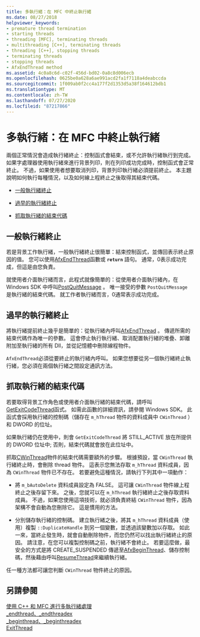 ```yaml
---
title: 多執行緒：在 MFC 中終止執行緒
ms.date: 08/27/2018
helpviewer_keywords:
- premature thread termination
- starting threads
- threading [MFC], terminating threads
- multithreading [C++], terminating threads
- threading [C++], stopping threads
- terminating threads
- stopping threads
- AfxEndThread method
ms.assetid: 4c0a8c6d-c02f-456d-bd02-0a8c8d006ecb
ms.openlocfilehash: 0625be0a628a6ae991acd2fa1f7118a4deabccda
ms.sourcegitcommit: 1f009ab0f2cc4a177f2d1353d5a38f164612bdb1
ms.translationtype: MT
ms.contentlocale: zh-TW
ms.lasthandoff: 07/27/2020
ms.locfileid: "87217866"
---
```

# <a name="multithreading-terminating-threads-in-mfc"></a>多執行緒：在 MFC 中終止執行緒

兩個正常情況會造成執行緒終止：控制函式會結束，或不允許執行緒執行到完成。 如果字處理器使用執行緒來進行背景列印，則在列印成功完成時，控制函式會正常終止。 不過，如果使用者想要取消列印，背景列印執行緒必須提前終止。 本主題說明如何執行每種情況，以及如何線上程終止之後取得其結束代碼。

- [一般執行緒終止](#_core_normal_thread_termination)

- [過早的執行緒終止](#_core_premature_thread_termination)

- [抓取執行緒的結束代碼](#_core_retrieving_the_exit_code_of_a_thread)

## <a name="normal-thread-termination"></a><a name="_core_normal_thread_termination"></a>一般執行緒終止

若是背景工作執行緒，一般執行緒終止很簡單：結束控制函式，並傳回表示終止原因的值。 您可以使用[AfxEndThread](../mfc/reference/application-information-and-management.md#afxendthread)函數或 **`return`** 語句。 通常，0表示成功完成，但這是由您負責。

就使用者介面執行緒而言，此程式就像簡單的：從使用者介面執行緒內，在 Windows SDK 中呼叫[PostQuitMessage](/windows/win32/api/winuser/nf-winuser-postquitmessage) 。 唯一接受的參數 `PostQuitMessage` 是執行緒的結束代碼。 就工作者執行緒而言，0通常表示成功完成。

## <a name="premature-thread-termination"></a><a name="_core_premature_thread_termination"></a>過早的執行緒終止

將執行緒提前終止幾乎是簡單的：從執行緒內呼叫[AfxEndThread](../mfc/reference/application-information-and-management.md#afxendthread) 。 傳遞所需的結束代碼作為唯一的參數。 這會停止執行執行緒、取消配置執行緒的堆疊、卸離附加至執行緒的所有 Dll，並從記憶體中刪除線程物件。

`AfxEndThread`必須從要終止的執行緒內呼叫。 如果您想要從另一個執行緒終止執行緒，您必須在兩個執行緒之間設定通訊方法。

## <a name="retrieving-the-exit-code-of-a-thread"></a><a name="_core_retrieving_the_exit_code_of_a_thread"></a>抓取執行緒的結束代碼

若要取得背景工作角色或使用者介面執行緒的結束代碼，請呼叫[GetExitCodeThread](/windows/win32/api/processthreadsapi/nf-processthreadsapi-getexitcodethread)函式。 如需此函數的詳細資訊，請參閱 Windows SDK。 此函式會採用執行緒的控制碼（儲存在 `m_hThread` 物件的資料成員中 `CWinThread` ）和 DWORD 的位址。

如果執行緒仍在使用中，則會 `GetExitCodeThread` 將 STILL_ACTIVE 放在所提供的 DWORD 位址中; 否則，結束代碼就會放在此位址中。

抓取[CWinThread](../mfc/reference/cwinthread-class.md)物件的結束代碼需要額外的步驟。 根據預設，當 `CWinThread` 執行緒終止時，會刪除 thread 物件。 這表示您無法存取 `m_hThread` 資料成員，因為 `CWinThread` 物件已不存在。 若要避免這種情況，請執行下列其中一項動作：

- 將 `m_bAutoDelete` 資料成員設定為 FALSE。 這可讓 `CWinThread` 物件線上程終止之後存留下來。 之後，您就可以在 `m_hThread` 執行緒終止之後存取資料成員。 不過，如果您使用這項技術，就必須負責終結 `CWinThread` 物件，因為架構不會自動為您刪除它。 這是慣用的方法。

- 分別儲存執行緒的控制碼。 建立執行緒之後，將其 `m_hThread` 資料成員（使用）複製 `::DuplicateHandle` 到另一個變數，並透過該變數加以存取。 如此一來，當終止發生時，就會自動刪除物件，而您仍然可以找出執行緒終止的原因。 請注意，在您可以複製控制碼之前，執行緒不會終止。 若要這麼做，最安全的方式是將 CREATE_SUSPENDED 傳遞至[AfxBeginThread](../mfc/reference/application-information-and-management.md#afxbeginthread)、儲存控制碼，然後藉由呼叫[ResumeThread](../mfc/reference/cwinthread-class.md#resumethread)來繼續執行緒。

任一種方法都可讓您判斷 `CWinThread` 物件終止的原因。

## <a name="see-also"></a>另請參閱

[使用 C++ 和 MFC 進行多執行緒處理](multithreading-with-cpp-and-mfc.md)<br/>
[_endthread、_endthreadex](../c-runtime-library/reference/endthread-endthreadex.md)<br/>
[_beginthread、_beginthreadex](../c-runtime-library/reference/beginthread-beginthreadex.md)<br/>
[ExitThread](/windows/win32/api/processthreadsapi/nf-processthreadsapi-exitthread)
